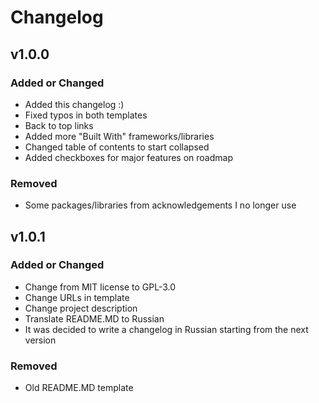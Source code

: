 # Changelog

## v1.0.0

### Added or Changed
- Added this changelog :)
- Fixed typos in both templates
- Back to top links
- Added more "Built With" frameworks/libraries
- Changed table of contents to start collapsed
- Added checkboxes for major features on roadmap

### Removed

- Some packages/libraries from acknowledgements I no longer use

## v1.0.1

### Added or Changed
- Change from MIT license to GPL-3.0
- Change URLs in template
- Change project description
- Translate README.MD to Russian
- It was decided to write a changelog in Russian starting from the next version

### Removed
- Old README.MD template